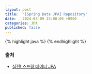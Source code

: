 ```yaml
---
layout: post
title:  "[Spring Data JPA] Repository"
date:   2024-03-09 23:00:00 +0900
categories: JPA
published: false
---
```


{% highlight java %}
{% endhighlight %}

### 출처

- [실전! 스프링 데이터 JPA](https://www.inflearn.com/course/%EC%8A%A4%ED%94%84%EB%A7%81-%EB%8D%B0%EC%9D%B4%ED%84%B0-JPA-%EC%8B%A4%EC%A0%84)